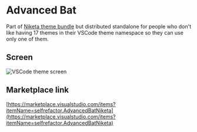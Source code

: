 # Advanced Bat

Part of [Niketa theme bundle](https://marketplace.visualstudio.com/items?itemName=selfrefactor.Niketa-theme) but distributed standalone for people who don't like having 17 themes in their VSCode theme namespace so they can use only one of them.

## Screen

![VSCode theme screen](https://github.com/selfrefactor/niketa-themes/blob/master/packages/brave_homer/theme/advanced.bat.png?raw=true)

## Marketplace link

[https://marketplace.visualstudio.com/items?itemName=selfrefactor.AdvancedBatNiketa](https://marketplace.visualstudio.com/items?itemName=selfrefactor.AdvancedBatNiketa)